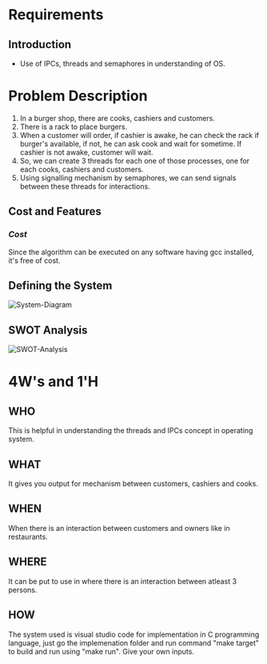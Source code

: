 # Requirements

## Introduction
* Use of IPCs, threads and semaphores in understanding of OS.

# Problem Description
1. In a burger shop, there are cooks, cashiers and customers.
2. There is a rack to place burgers.
3. When a customer will order, if cashier is awake, he can check the rack if burger's available, if not, he can ask cook and wait for sometime. If cashier is not awake, customer will wait.
4. So, we can create 3 threads for each one of those processes, one for each cooks, cashiers and customers.
5. Using signalling mechanism by semaphores, we can send signals between these threads for interactions.

## Cost and Features
### *Cost*
Since the algorithm can be executed on any software having gcc installed, it's free of cost.

## Defining the System
![System-Diagram](https://github.com/phenomenalprince15/Burger_Ordering_Problem/blob/main/1_Requirements/system.jpg)

## SWOT Analysis
![SWOT-Analysis](https://github.com/phenomenalprince15/Burger_Ordering_Problem/blob/main/1_Requirements/swot_analysis_burger.jpg)

# 4W&#39;s and 1&#39;H
## WHO
This is helpful in understanding the threads and IPCs concept in operating system.

## WHAT
It gives you output for mechanism between customers, cashiers and cooks.

## WHEN
When there is an interaction between customers and owners like in restaurants.

## WHERE
It can be put to use in where there is an interaction between atleast 3 persons.

## HOW
The system used is visual studio code for implementation in C programming language, just go the implemenation folder and run command "make target" to build and run using "make run". Give your own inputs.
